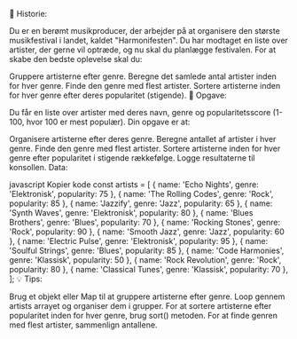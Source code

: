 📖 Historie:

Du er en berømt musikproducer, der arbejder på at organisere den største musikfestival i landet, kaldet "Harmonifesten". Du har modtaget en liste over artister, der gerne vil optræde, og nu skal du planlægge festivalen. For at skabe den bedste oplevelse skal du:

Gruppere artisterne efter genre.
Beregne det samlede antal artister inden for hver genre.
Finde den genre med flest artister.
Sortere artisterne inden for hver genre efter deres popularitet (stigende).
📝 Opgave:

Du får en liste over artister med deres navn, genre og popularitetsscore (1-100, hvor 100 er mest populær). Din opgave er at:

Organisere artisterne efter deres genre.
Beregne antallet af artister i hver genre.
Finde den genre med flest artister.
Sortere artisterne inden for hver genre efter popularitet i stigende rækkefølge.
Logge resultaterne til konsollen.
Data:

javascript
Kopier kode
const artists = [
  { name: 'Echo Nights', genre: 'Elektronisk', popularity: 75 },
  { name: 'The Rolling Codes', genre: 'Rock', popularity: 85 },
  { name: 'Jazzify', genre: 'Jazz', popularity: 65 },
  { name: 'Synth Waves', genre: 'Elektronisk', popularity: 80 },
  { name: 'Blues Brothers', genre: 'Blues', popularity: 70 },
  { name: 'Rocking Stones', genre: 'Rock', popularity: 90 },
  { name: 'Smooth Jazz', genre: 'Jazz', popularity: 60 },
  { name: 'Electric Pulse', genre: 'Elektronisk', popularity: 95 },
  { name: 'Soulful Strings', genre: 'Blues', popularity: 85 },
  { name: 'Code Harmonies', genre: 'Klassisk', popularity: 50 },
  { name: 'Rock Revolution', genre: 'Rock', popularity: 80 },
  { name: 'Classical Tunes', genre: 'Klassisk', popularity: 70 },
];
💡 Tips:

Brug et objekt eller Map til at gruppere artisterne efter genre.
Loop gennem artists arrayet og organiser dem i grupper.
For at sortere artisterne efter popularitet inden for hver genre, brug sort() metoden.
For at finde genren med flest artister, sammenlign antallene.